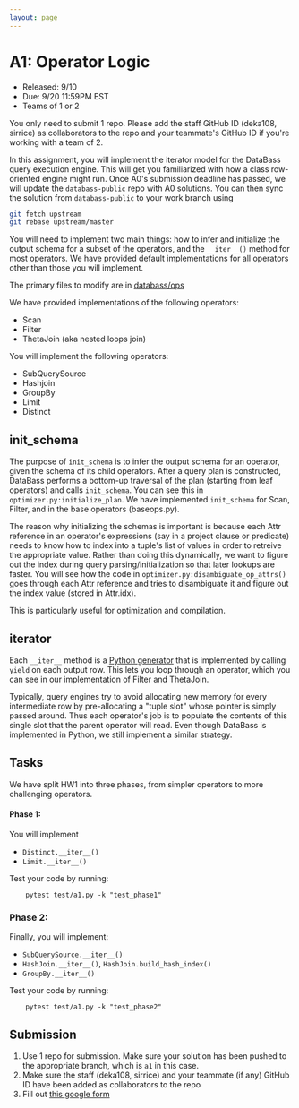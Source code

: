 ```yaml
---
layout: page
---
```


# A1: Operator Logic

* Released: 9/10
* Due: 9/20 11:59PM EST
* Teams of 1 or 2

You only need to submit 1 repo. Please add the staff GitHub ID (deka108, sirrice) as collaborators to the repo and your teammate's GitHub ID if you're working with a team of 2.

In this assignment, you will implement the iterator model for the DataBass query execution engine.  This will get you familiarized with how a class row-oriented engine might run.    Once A0's submission deadline has passed, we will update the `databass-public` repo with A0 solutions. You can then sync the solution from `databass-public` to your work branch using

```bash
git fetch upstream
git rebase upstream/master
```

You will need to implement two main things: how to infer and initialize the output schema for a subset of the operators, and the `__iter__()` method for most operators.  We have provided default implementations for all operators other than those you will implement.

The primary files to modify are in [databass/ops](../databass/ops)

We have provided implementations of the following operators:

* Scan
* Filter
* ThetaJoin (aka nested loops join)

You will implement the following operators: 

* SubQuerySource
* Hashjoin
* GroupBy
* Limit
* Distinct

## init_schema

The purpose of `init_schema` is to infer the output schema for an operator, given the schema of its child operators.  After a query plan is constructed, DataBass performs a bottom-up traversal of the plan (starting from leaf operators) and calls `init_schema`.   You can see this in `optimizer.py:initialize_plan`.   We have implemented `init_schema` for Scan, Filter, and in the base operators (baseops.py).

The reason why initializing the schemas is important is because each Attr reference in an operator's expressions (say in a project clause or predicate) needs to know  how to index into a tuple's list of values in order to retreive the appropriate value.   Rather than doing this dynamically, we want to figure out the index during query parsing/initialization so that later lookups are faster.  You will see how the code in `optimizer.py:disambiguate_op_attrs()` goes through each Attr reference and tries to disambiguate it and figure out the index value (stored in Attr.idx).

This is particularly useful for optimization and compilation.

## iterator

Each `__iter__` method is a [Python generator](https://wiki.python.org/moin/Generators) that is implemented by calling `yield` on each output row.  This lets you loop through an operator, which you can see in our implementation of Filter and ThetaJoin.  

Typically, query engines try to avoid allocating new memory for every intermediate row by pre-allocating a "tuple slot" whose pointer is simply passed around.  Thus each operator's job is to populate the contents of this single slot that the parent operator will read.  Even though DataBass is implemented in Python, we still implement a similar strategy.


## Tasks

We have split HW1 into three phases, from simpler operators to more challenging operators.   

#### Phase 1:

You will implement

* `Distinct.__iter__()`
* `Limit.__iter__()`

Test your code by running:

        pytest test/a1.py -k "test_phase1"


### Phase 2:

Finally, you will implement:

* `SubQuerySource.__iter__()` 
* `HashJoin.__iter__()`, `HashJoin.build_hash_index()`
* `GroupBy.__iter__()`

Test your code by running:

        pytest test/a1.py -k "test_phase2"

## Submission

1. Use 1 repo for submission. Make sure your solution has been pushed to the appropriate branch, which is `a1` in this case.
2. Make sure the staff (deka108, sirrice) and your teammate (if any) GitHub ID have been added as collaborators to the repo
3. Fill out [this google form](https://forms.gle/G4rHEjnC3UZzjKht8)

